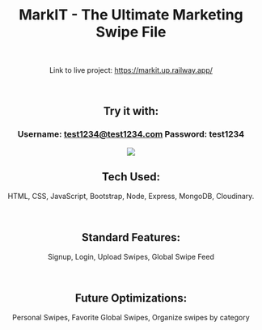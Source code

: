 <div align="center">

# MarkIT - The Ultimate Marketing Swipe File

<br>

Link to live project: https://markit.up.railway.app/

<br>
  
## Try it with:
  
### Username: test1234@test1234.com Password: test1234

<img src="https://i.ibb.co/q7SQZB5/mark-IThero.jpg" border="0">

<br>

## Tech Used: 
  
HTML, CSS, JavaScript, Bootstrap, Node, Express, MongoDB, Cloudinary. 

<br> 

## Standard Features:

Signup, Login, Upload Swipes, Global Swipe Feed

<br>
  
## Future Optimizations:
  
Personal Swipes, Favorite Global Swipes, Organize swipes by category
  
<br>


